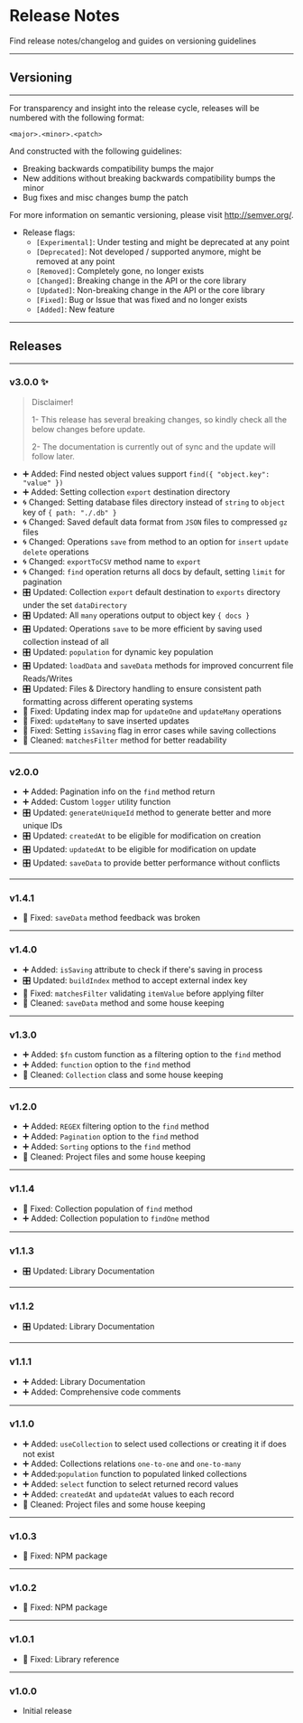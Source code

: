 # Release Notes

Find release notes/changelog and guides on versioning guidelines

---

## Versioning

---

For transparency and insight into the release cycle, releases will be numbered
with the following format:

`<major>.<minor>.<patch>`

And constructed with the following guidelines:

- Breaking backwards compatibility bumps the major
- New additions without breaking backwards compatibility bumps the minor
- Bug fixes and misc changes bump the patch

For more information on semantic versioning, please visit <http://semver.org/>.

- Release flags:
  - `[Experimental]`: Under testing and might be deprecated at any point
  - `[Deprecated]`: Not developed / supported anymore, might be removed at any point
  - `[Removed]`: Completely gone, no longer exists
  - `[Changed]`: Breaking change in the API or the core library
  - `[Updated]`: Non-breaking change in the API or the core library
  - `[Fixed]`: Bug or Issue that was fixed and no longer exists
  - `[Added]`: New feature

---

## Releases

---

### v3.0.0 ✨

> Disclaimer!
>
> 1- This release has several breaking changes, so kindly check all the below changes before update.
>
> 2- The documentation is currently out of sync and the update will follow later.

- ➕ Added: Find nested object values support `find({ "object.key": "value" })`
- ➕ Added: Setting collection `export` destination directory
- 🌀 Changed: Setting database files directory instead of `string` to `object` key of `{ path: "./.db" }`
- 🌀 Changed: Saved default data format from `JSON` files to compressed `gz` files
- 🌀 Changed: Operations `save` from method to an option for `insert` `update` `delete` operations
- 🌀 Changed: `exportToCSV` method name to `export`
- 🌀 Changed: `find` operation returns all docs by default, setting `limit` for pagination
- 🎛️ Updated: Collection `export` default destination to `exports` directory under the set `dataDirectory`
- 🎛️ Updated: All `many` operations output to object key `{ docs }`
- 🎛️ Updated: Operations `save` to be more efficient by saving used collection instead of all
- 🎛️ Updated: `population` for dynamic key population
- 🎛️ Updated: `loadData` and `saveData` methods for improved concurrent file Reads/Writes
- 🎛️ Updated: Files & Directory handling to ensure consistent path formatting across different operating systems
- 🔧 Fixed: Updating index map for `updateOne` and `updateMany` operations
- 🔧 Fixed: `updateMany` to save inserted updates
- 🔧 Fixed: Setting `isSaving` flag in error cases while saving collections
- 🧹 Cleaned: `matchesFilter` method for better readability

---

### v2.0.0

- ➕ Added: Pagination info on the `find` method return
- ➕ Added: Custom `logger` utility function
- 🎛️ Updated: `generateUniqueId` method to generate better and more unique IDs
- 🎛️ Updated: `createdAt` to be eligible for modification on creation
- 🎛️ Updated: `updatedAt` to be eligible for modification on update
- 🎛️ Updated: `saveData` to provide better performance without conflicts

---

### v1.4.1

- 🔧 Fixed: `saveData` method feedback was broken

---

### v1.4.0

- ➕ Added: `isSaving` attribute to check if there's saving in process
- 🎛️ Updated: `buildIndex` method to accept external index key
- 🔧 Fixed: `matchesFilter` validating `itemValue` before applying filter
- 🧹 Cleaned: `saveData` method and some house keeping

---

### v1.3.0

- ➕ Added: `$fn` custom function as a filtering option to the `find` method
- ➕ Added: `function` option to the `find` method
- 🧹 Cleaned: `Collection` class and some house keeping

---

### v1.2.0

- ➕ Added: `REGEX` filtering option to the `find` method
- ➕ Added: `Pagination` option to the `find` method
- ➕ Added: `Sorting` options to the `find` method
- 🧹 Cleaned: Project files and some house keeping

---

### v1.1.4

- 🔧 Fixed: Collection population of `find` method
- ➕ Added: Collection population to `findOne` method

---

### v1.1.3

- 🎛️ Updated: Library Documentation

---

### v1.1.2

- 🎛️ Updated: Library Documentation

---

### v1.1.1

- ➕ Added: Library Documentation
- ➕ Added: Comprehensive code comments

---

### v1.1.0

- ➕ Added: `useCollection` to select used collections or creating it if does not exist
- ➕ Added: Collections relations `one-to-one` and `one-to-many`
- ➕ Added:`population` function to populated linked collections
- ➕ Added: `select` function to select returned record values
- ➕ Added: `createdAt` and `updatedAt` values to each record
- 🧹 Cleaned: Project files and some house keeping

---

### v1.0.3

- 🔧 Fixed: NPM package

---

### v1.0.2

- 🔧 Fixed: NPM package

---

### v1.0.1

- 🔧 Fixed: Library reference

---

### v1.0.0

- Initial release
